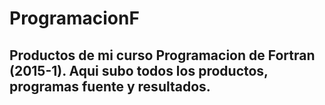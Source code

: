 # ProgramacionF
## Productos de mi curso Programacion de Fortran (2015-1). Aqui subo todos los productos, programas fuente y resultados.
